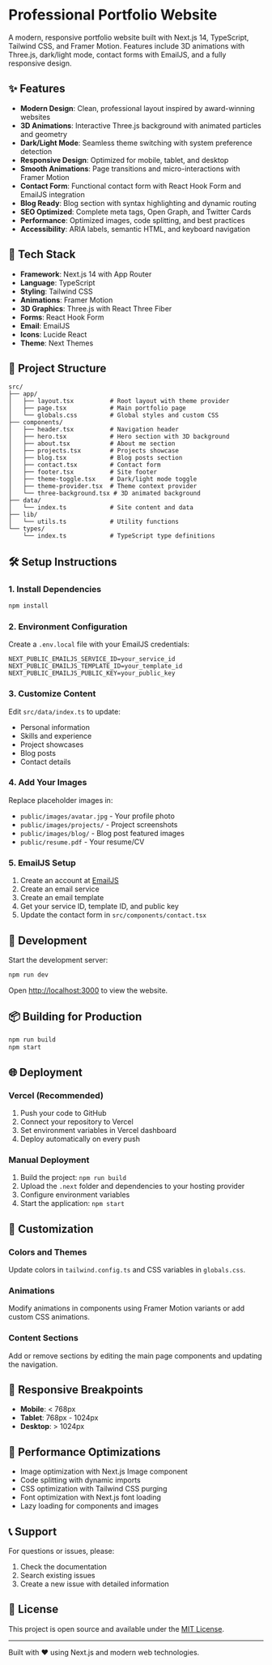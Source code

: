 # Professional Portfolio Website

A modern, responsive portfolio website built with Next.js 14, TypeScript, Tailwind CSS, and Framer Motion. Features include 3D animations with Three.js, dark/light mode, contact forms with EmailJS, and a fully responsive design.

## ✨ Features

- **Modern Design**: Clean, professional layout inspired by award-winning websites
- **3D Animations**: Interactive Three.js background with animated particles and geometry
- **Dark/Light Mode**: Seamless theme switching with system preference detection
- **Responsive Design**: Optimized for mobile, tablet, and desktop
- **Smooth Animations**: Page transitions and micro-interactions with Framer Motion
- **Contact Form**: Functional contact form with React Hook Form and EmailJS integration
- **Blog Ready**: Blog section with syntax highlighting and dynamic routing
- **SEO Optimized**: Complete meta tags, Open Graph, and Twitter Cards
- **Performance**: Optimized images, code splitting, and best practices
- **Accessibility**: ARIA labels, semantic HTML, and keyboard navigation

## 🚀 Tech Stack

- **Framework**: Next.js 14 with App Router
- **Language**: TypeScript
- **Styling**: Tailwind CSS
- **Animations**: Framer Motion
- **3D Graphics**: Three.js with React Three Fiber
- **Forms**: React Hook Form
- **Email**: EmailJS
- **Icons**: Lucide React
- **Theme**: Next Themes

## 📁 Project Structure

```
src/
├── app/
│   ├── layout.tsx          # Root layout with theme provider
│   ├── page.tsx            # Main portfolio page
│   └── globals.css         # Global styles and custom CSS
├── components/
│   ├── header.tsx          # Navigation header
│   ├── hero.tsx            # Hero section with 3D background
│   ├── about.tsx           # About me section
│   ├── projects.tsx        # Projects showcase
│   ├── blog.tsx            # Blog posts section
│   ├── contact.tsx         # Contact form
│   ├── footer.tsx          # Site footer
│   ├── theme-toggle.tsx    # Dark/light mode toggle
│   ├── theme-provider.tsx  # Theme context provider
│   └── three-background.tsx # 3D animated background
├── data/
│   └── index.ts            # Site content and data
├── lib/
│   └── utils.ts            # Utility functions
└── types/
    └── index.ts            # TypeScript type definitions
```

## 🛠️ Setup Instructions

### 1. Install Dependencies

```bash
npm install
```

### 2. Environment Configuration

Create a `.env.local` file with your EmailJS credentials:

```env
NEXT_PUBLIC_EMAILJS_SERVICE_ID=your_service_id
NEXT_PUBLIC_EMAILJS_TEMPLATE_ID=your_template_id
NEXT_PUBLIC_EMAILJS_PUBLIC_KEY=your_public_key
```

### 3. Customize Content

Edit `src/data/index.ts` to update:
- Personal information
- Skills and experience
- Project showcases
- Blog posts
- Contact details

### 4. Add Your Images

Replace placeholder images in:
- `public/images/avatar.jpg` - Your profile photo
- `public/images/projects/` - Project screenshots
- `public/images/blog/` - Blog post featured images
- `public/resume.pdf` - Your resume/CV

### 5. EmailJS Setup

1. Create an account at [EmailJS](https://www.emailjs.com/)
2. Create an email service
3. Create an email template
4. Get your service ID, template ID, and public key
5. Update the contact form in `src/components/contact.tsx`

## 🚀 Development

Start the development server:

```bash
npm run dev
```

Open [http://localhost:3000](http://localhost:3000) to view the website.

## 📦 Building for Production

```bash
npm run build
npm start
```

## 🌐 Deployment

### Vercel (Recommended)

1. Push your code to GitHub
2. Connect your repository to Vercel
3. Set environment variables in Vercel dashboard
4. Deploy automatically on every push

### Manual Deployment

1. Build the project: `npm run build`
2. Upload the `.next` folder and dependencies to your hosting provider
3. Configure environment variables
4. Start the application: `npm start`

## 🎨 Customization

### Colors and Themes

Update colors in `tailwind.config.ts` and CSS variables in `globals.css`.

### Animations

Modify animations in components using Framer Motion variants or add custom CSS animations.

### Content Sections

Add or remove sections by editing the main page components and updating the navigation.

## 📱 Responsive Breakpoints

- **Mobile**: < 768px
- **Tablet**: 768px - 1024px
- **Desktop**: > 1024px

## 🔧 Performance Optimizations

- Image optimization with Next.js Image component
- Code splitting with dynamic imports
- CSS optimization with Tailwind CSS purging
- Font optimization with Next.js font loading
- Lazy loading for components and images

## 📞 Support

For questions or issues, please:
1. Check the documentation
2. Search existing issues
3. Create a new issue with detailed information

## 📄 License

This project is open source and available under the [MIT License](LICENSE).

---

Built with ❤️ using Next.js and modern web technologies.
